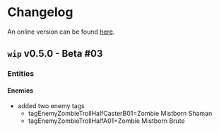 # Changelog #
An online version can be found [here](http://wanez.de/gd/mod/updates).

## `wip` v0.5.0 - Beta #03 ##
### Entities ###
#### Enemies ####
* added two enemy tags
  * tagEnemyZombieTrollHalfCasterB01=Zombie Mistborn Shaman
  * tagEnemyZombieTrollHalfA01=Zombie Mistborn Brute
  
